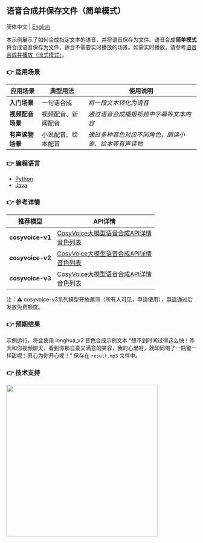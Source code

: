 [comment]: # (title and brief introduction of the sample)
## 语音合成并保存文件（简单模式）

简体中文 | [English](./README_EN.md)

本示例展示了如何合成指定文本的语音，并将语音保存为文件。语音合成**简单模式**将合成语音保存为文件，适合不需要实时播放的场景。如需实时播放，请参考[语音合成并播放（流式模式）](../synthesize_speech_from_text_by_streaming_mode/)。

[comment]: # (list of scenarios of the sample)
### :point_right: 适用场景

| 应用场景 | 典型用法 | 使用说明 |
| ----- | ----- | ----- |
| **入门场景** | 一句话合成 | *将一段文本转化为语音* |
| **视频配音场景** | 视频配音、新闻配音 | *通过语音合成播报视频中字幕等文本内容* |
| **有声读物场景** | 小说配音、绘本配音 | *通过多种音色对应不同角色，朗读小说、绘本等有声读物* |

[comment]: # (supported programming languages of the sample)
### :point_right: 编程语言
- [Python](./python)
- [Java](./java)

[comment]: # (model and interface of the sample)
### :point_right: 参考详情
| 推荐模型 | API详情 |
| --- | --- |
| **cosyvoice-v1** | [CosyVoice大模型语音合成API详情](https://help.aliyun.com/zh/model-studio/developer-reference/api-details-25) <br> [音色列表](https://help.aliyun.com/zh/model-studio/cosyvoice-java-sdk#915a935d871ak) |
| **cosyvoice-v2** | [CosyVoice大模型语音合成API详情](https://help.aliyun.com/zh/model-studio/developer-reference/api-details-25) <br> [音色列表](https://help.aliyun.com/zh/model-studio/cosyvoice-java-sdk#da9ae03e5ek7b) |
| **cosyvoice-v3** | [CosyVoice大模型语音合成API详情](https://help.aliyun.com/zh/model-studio/developer-reference/api-details-25) <br> [音色列表](https://help.aliyun.com/zh/model-studio/cosyvoice-java-sdk#95303fd00f0ge) |

注：⚠️ cosyvoice-v3系列模型开放邀测（所有人可见，申请使用），[申请](https://bailian.console.aliyun.com/?tab=model#/model-market/detail/group-cosyvoice?modelGroup=group-cosyvoice)通过后发放免费额度。

### :point_right: 预期结果

示例运行，将会使用 longhua_v2 音色合成示例文本 “想不到时间过得这么快！昨天和你视频聊天，看到你那自豪又满意的笑容，我的心里呀，就如同喝了一瓶蜜一样甜呢！真心为你开心呢！” 保存在 `result.mp3` 文件中。

[comment]: # (technical support of the sample)
### :point_right: 技术支持
<img src="https://dashscope.oss-cn-beijing.aliyuncs.com/samples/audio/group.png" width="400"/>
